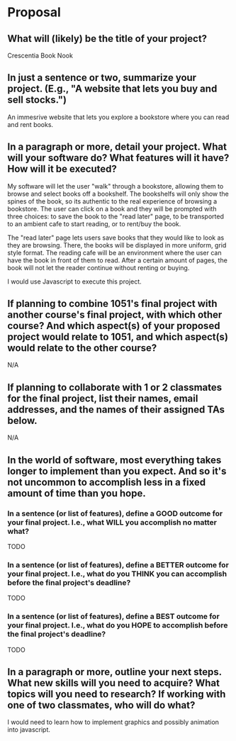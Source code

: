 # Proposal

## What will (likely) be the title of your project?

Crescentia Book Nook

## In just a sentence or two, summarize your project. (E.g., "A website that lets you buy and sell stocks.")

An immesrive website that lets you explore a bookstore where you can read and rent books.

## In a paragraph or more, detail your project. What will your software do? What features will it have? How will it be executed?

My software will let the user "walk" through a bookstore, allowing them to browse and select books off a bookshelf. The bookshelfs will only show the spines of the book, so its authentic to the real experience of browsing a bookstore. The user can click on a book and they will be prompted with three choices: to save the book to the "read later" page, to be transported to an ambient cafe to start reading, or to rent/buy the book. 

The "read later" page lets users save books that they would like to look as they are browsing. There, the books will be displayed in more uniform, grid style format. The reading cafe will be an environment where the user can have the book in front of them to read. After a certain amount of pages, the book will not let the reader continue without renting or buying. 

I would use Javascript to execute this project. 

## If planning to combine 1051's final project with another course's final project, with which other course? And which aspect(s) of your proposed project would relate to 1051, and which aspect(s) would relate to the other course?

N/A

## If planning to collaborate with 1 or 2 classmates for the final project, list their names, email addresses, and the names of their assigned TAs below.

N/A

## In the world of software, most everything takes longer to implement than you expect. And so it's not uncommon to accomplish less in a fixed amount of time than you hope.

### In a sentence (or list of features), define a GOOD outcome for your final project. I.e., what WILL you accomplish no matter what?

TODO

### In a sentence (or list of features), define a BETTER outcome for your final project. I.e., what do you THINK you can accomplish before the final project's deadline?

TODO

### In a sentence (or list of features), define a BEST outcome for your final project. I.e., what do you HOPE to accomplish before the final project's deadline?

TODO

## In a paragraph or more, outline your next steps. What new skills will you need to acquire? What topics will you need to research? If working with one of two classmates, who will do what?

I would need to learn how to implement graphics and possibly animation into javascript. 

